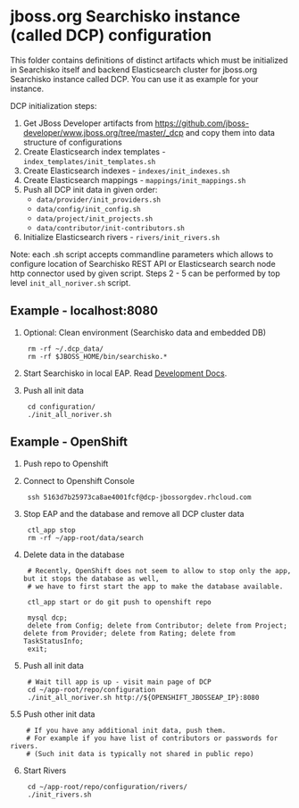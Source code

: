 jboss.org Searchisko instance (called DCP) configuration
========================================================

This folder contains definitions of distinct artifacts which must be 
initialized in Searchisko itself and backend Elasticsearch cluster for jboss.org 
Searchisko instance called DCP. You can use it as example for your instance.

DCP initialization steps:

1. Get JBoss Developer artifacts from https://github.com/jboss-developer/www.jboss.org/tree/master/_dcp and copy them into data structure of configurations
2. Create Elasticsearch index templates - `index_templates/init_templates.sh`
3. Create Elasticsearch indexes  - `indexes/init_indexes.sh`
4. Create Elasticsearch mappings - `mappings/init_mappings.sh`
5. Push all DCP init data in given order:
   - `data/provider/init_providers.sh` 
   - `data/config/init_config.sh`
   - `data/project/init_projects.sh`
   - `data/contributor/init-contributors.sh`
6. Initialize Elasticsearch rivers - `rivers/init_rivers.sh` 

Note: each .sh script accepts commandline parameters which allows to configure 
location of Searchisko REST API or Elasticsearch search node http connector used by 
given script. Steps 2 - 5 can be performed by top level `init_all_noriver.sh` script.

## Example - localhost:8080

1. Optional: Clean environment (Searchisko data and embedded DB)

		rm -rf ~/.dcp_data/
		rm -rf $JBOSS_HOME/bin/searchisko.*

2. Start Searchisko in local EAP. Read [Development Docs](../documentation/development.md).

3. Push all init data

		cd configuration/
		./init_all_noriver.sh


## Example - OpenShift

1. Push repo to Openshift

2. Connect to Openshift Console
		
		ssh 5163d7b25973ca8ae4001fcf@dcp-jbossorgdev.rhcloud.com

3. Stop EAP and the database and remove all DCP cluster data

		ctl_app stop
		rm -rf ~/app-root/data/search

4. Delete data in the database

		# Recently, OpenShift does not seem to allow to stop only the app, but it stops the database as well,
		# we have to first start the app to make the database available.

		ctl_app start or do git push to openshift repo

		mysql dcp;
		delete from Config; delete from Contributor; delete from Project; delete from Provider; delete from Rating; delete from TaskStatusInfo;
		exit;

5. Push all init data

		# Wait till app is up - visit main page of DCP
		cd ~/app-root/repo/configuration
		./init_all_noriver.sh http://${OPENSHIFT_JBOSSEAP_IP}:8080

5.5 Push other init data

        # If you have any additional init data, push them.
        # For example if you have list of contributors or passwords for rivers.
        # (Such init data is typically not shared in public repo)

6. Start Rivers

		cd ~/app-root/repo/configuration/rivers/
		./init_rivers.sh
